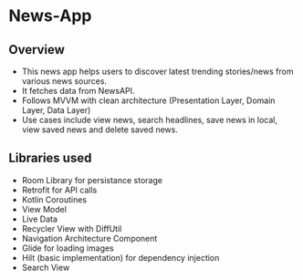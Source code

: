 # News-App
## Overview
* This news app helps users to discover latest trending stories/news from various news sources. 
* It fetches data from NewsAPI. 
* Follows MVVM with clean architecture (Presentation Layer, Domain Layer, Data Layer)
* Use cases include view news, search headlines, save news in local, view saved news and delete saved news.

## Libraries used
* Room Library for persistance storage
* Retrofit for API calls
* Kotlin Coroutines
* View Model
* Live Data
* Recycler View with DiffUtil
* Navigation Architecture Component
* Glide for loading images
* Hilt (basic implementation) for dependency injection
* Search View
